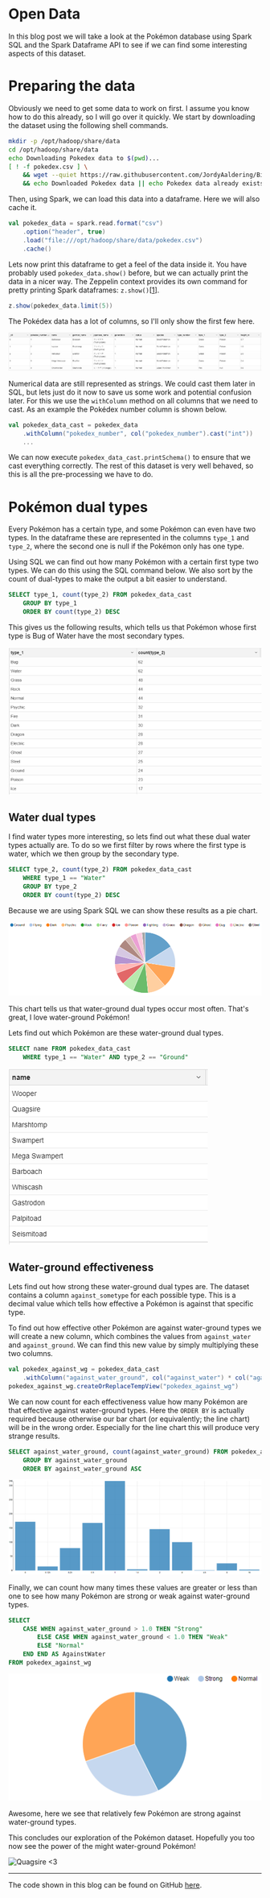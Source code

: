 # Open Data

In this blog post we will take a look at the Pokémon database using Spark SQL and the Spark Dataframe API to see if we can find some interesting aspects of this dataset.

# Preparing the data

Obviously we need to get some data to work on first. I assume you know how to do this already, so I will go over it quickly.
We start by downloading the dataset using the following shell commands.

```sh
mkdir -p /opt/hadoop/share/data
cd /opt/hadoop/share/data
echo Downloading Pokedex data to $(pwd)...
[ ! -f pokedex.csv ] \
    && wget --quiet https://raw.githubusercontent.com/JordyAaldering/Big-Data/master/Assignment04/data/pokedex.csv \
    && echo Downloaded Pokedex data || echo Pokedex data already exists
```

Then, using Spark, we can load this data into a dataframe. Here we will also cache it.

```scala
val pokedex_data = spark.read.format("csv")
    .option("header", true)
    .load("file:///opt/hadoop/share/data/pokedex.csv")
    .cache()
```

Lets now print this dataframe to get a feel of the data inside it. You have probably used `pokedex_data.show()` before, but we can actually print the data in a nicer way. The Zeppelin context provides its own command for pretty printing Spark dataframes: `z.show()`[[1](https://zeppelin.apache.org/docs/0.8.0/usage/other_features/zeppelin_context.html#exploring-spark-dataframes)].

```scala
z.show(pokedex_data.limit(5))
```

The Pokédex data has a lot of columns, so I'll only show the first few here.

![Raw data](https://raw.githubusercontent.com/JordyAaldering/Big-Data/master/Assignment04/images/raw-data.png)

Numerical data are still represented as strings. We could cast them later in SQL, but lets just do it now to save us some work and potential confusion later. For this we use the `withColumn` method on all columns that we need to cast. As an example the Pokédex number column is shown below.

```scala
val pokedex_data_cast = pokedex_data
    .withColumn("pokedex_number", col("pokedex_number").cast("int"))
    ...
```

We can now execute `pokedex_data_cast.printSchema()` to ensure that we cast everything correctly. The rest of this dataset is very well behaved, so this is all the pre-processing we have to do.

# Pokémon dual types

Every Pokémon has a certain type, and some Pokémon can even have two types. In the dataframe these are represented in the columns `type_1` and `type_2`, where the second one is null if the Pokémon only has one type.

Using SQL we can find out how many Pokémon with a certain first type two types. We can do this using the SQL command below. We also sort by the count of dual-types to make the output a bit easier to understand.

```sql
SELECT type_1, count(type_2) FROM pokedex_data_cast
    GROUP BY type_1
    ORDER BY count(type_2) DESC
```

This gives us the following results, which tells us that Pokémon whose first type is Bug of Water have the most secondary types.

![Dual type counts](https://raw.githubusercontent.com/JordyAaldering/Big-Data/master/Assignment04/images/dual-type-counts.png)

## Water dual types

I find water types more interesting, so lets find out what these dual water types actually are. To do so we first filter by rows where the first type is water, which we then group by the secondary type.

```sql
SELECT type_2, count(type_2) FROM pokedex_data_cast
    WHERE type_1 == "Water"
    GROUP BY type_2
    ORDER BY count(type_2) DESC
```

Because we are using Spark SQL we can show these results as a pie chart.

![Dual types water](https://raw.githubusercontent.com/JordyAaldering/Big-Data/master/Assignment04/images/dual-types-water.png)

This chart tells us that water-ground dual types occur most often. That's great, I love water-ground Pokémon!

Lets find out which Pokémon are these water-ground dual types.

```sql
SELECT name FROM pokedex_data_cast 
    WHERE type_1 == "Water" AND type_2 == "Ground"
```

![Water-ground types](https://raw.githubusercontent.com/JordyAaldering/Big-Data/master/Assignment04/images/water-ground-types.png)

## Water-ground effectiveness

Lets find out how strong these water-ground dual types are. The dataset contains a column `against_sometype` for each possible type. This is a decimal value which tells how effective a Pokémon is against that specific type.

To find out how effective other Pokémon are against water-ground types we will create a new column, which combines the values from `against_water` and `against_ground`. We can find this new value by simply multiplying these two columns.

```scala
val pokedex_against_wg = pokedex_data_cast
    .withColumn("against_water_ground", col("against_water") * col("against_ground"))
pokedex_against_wg.createOrReplaceTempView("pokedex_against_wg")
```

We can now count for each effectiveness value how many Pokémon are that effective against water-ground types. Here the `ORDER BY` is actually required because otherwise our bar chart (or equivalently; the line chart) will be in the wrong order. Especially for the line chart this will produce very strange results.

```sql
SELECT against_water_ground, count(against_water_ground) FROM pokedex_against_wg
    GROUP BY against_water_ground
    ORDER BY against_water_ground ASC
```

![Against water-ground](https://raw.githubusercontent.com/JordyAaldering/Big-Data/master/Assignment04/images/against-water-ground.png)

Finally, we can count how many times these values are greater or less than one to see how many Pokémon are strong or weak against water-ground types.

```sql
SELECT
    CASE WHEN against_water_ground > 1.0 THEN "Strong"
        ELSE CASE WHEN against_water_ground < 1.0 THEN "Weak" 
        ELSE "Normal"
    END END AS AgainstWater
FROM pokedex_against_wg
```

![Against water-ground counts](https://raw.githubusercontent.com/JordyAaldering/Big-Data/master/Assignment04/images/against-wg-counts.png)

Awesome, here we see that relatively few Pokémon are strong against water-ground types.

This concludes our exploration of the Pokémon dataset. Hopefully you too now see the power of the might water-ground Pokémon!

![Quagsire <3](https://media1.tenor.com/images/cce9a2b4083c6116d4fa873dd2a96028/tenor.gif?itemid=18674387)

---

The code shown in this blog can be found on GitHub [here](https://github.com/JordyAaldering/Big-Data/tree/master/Assignment04).
